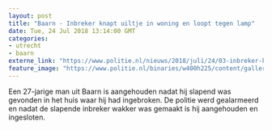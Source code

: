 ```yaml
---
layout: post
title: "Baarn - Inbreker knapt uiltje in woning en loopt tegen lamp"
date: Tue, 24 Jul 2018 13:14:00 GMT
categories: 
- utrecht 
- baarn 
externe_link: "https://www.politie.nl/nieuws/2018/juli/24/03-inbreker-knapt-uiltje-in-woning-en-loopt-tegen-lamp.html"
feature_image: "https://www.politie.nl/binaries/w400h225/content/gallery/politie/stockfotos/algemeen/ingesloten-arrestant-in-observatiecel-cel-zonder-dikke-deur.jpg"
---
```


Een 27-jarige man uit Baarn is aangehouden nadat hij slapend was gevonden in het huis waar hij had ingebroken. De politie werd gealarmeerd en nadat de slapende inbreker wakker was gemaakt is hij aangehouden en ingesloten.
